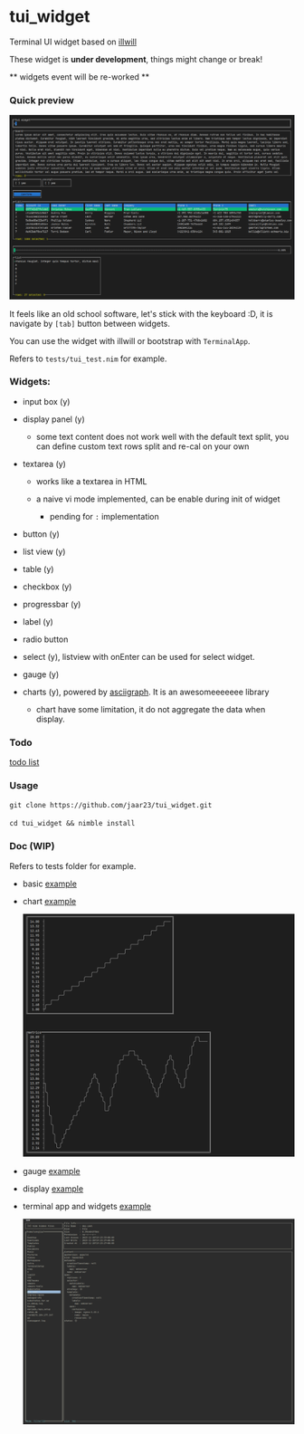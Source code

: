# tui_widget

Terminal UI widget based on [illwill](https://github.com/johnnovak/illwill/tree/master)

These widget is <b>under development</b>, things might change or break!

** widgets event will be re-worked **

### Quick preview

![preview](./docs/images/tui_widget.gif)

It feels like an old school software, let's stick with the keyboard :D, it is navigate by `[tab]` button between widgets.

You can use the widget with illwill or bootstrap with `TerminalApp`.

Refers to `tests/tui_test.nim` for example.

### Widgets:
- input box (y)

- display panel (y)
  
  - some text content does not work well with the default text split, you can define custom text rows split and re-cal on your own

- textarea (y)
  
  - works like a textarea in HTML

  - a naive vi mode implemented, can be enable during init of widget
    
    - pending for `:` implementation

- button (y)

- list view (y)

- table (y)

- checkbox (y)

- progressbar (y)

- label (y)

- radio button

- select (y), listview with onEnter can be used for select widget.

- gauge (y)

- charts (y), powered by [asciigraph](https://github.com/Yardanico/asciigraph/tree/master). It is an awesomeeeeeee library

  - chart have some limitation, it do not aggregate the data when display.

### Todo

[todo list](./todo.md)

### Usage

```shell
git clone https://github.com/jaar23/tui_widget.git

cd tui_widget && nimble install
```

### Doc (WIP)

Refers to tests folder for example.

- basic [example](./tests/tui_test.nim)

- chart [example](./tests/chart_test.nim)
  
  ![chart](./docs/images/chart_test.png)

- gauge [example](./tests/gauge_test.nim)

- display [example](./tests/display_test.nim)

- terminal app and widgets [example](./examples/dir.nim)
  
  ![dir](./examples/dir_demo.png)
  

